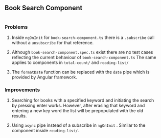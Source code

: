 ## Book Search Component
# 
### Problems
1. Inside `ngOnInit` for `book-search-component.ts` there is a `.subscribe` call without a `unsubscribe` for that reference.

2. Although `book-search-component.spec.ts` exist there are no test cases reflecting the current behaviour of `book-search-component.ts`
The same applies to components in `total-count/` and `reading-list/`

3. The `formatDate` function can be replaced with the `date` pipe which is provided by Angular framework.

### Improvements
1. Searching for books with a specified keyword and initiating the search by pressing enter works. However, after erasing that keyword and entering a new key word the list will be prepopulated with the old results.

2. Using `async` pipe instead of a subscribe in `ngOnInit` . Similar to the component inside `reading-list/`.